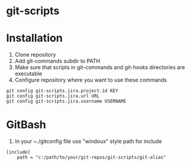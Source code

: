 # git-scripts

# Installation

1. Clone repository
2. Add git-commands subdir to PATH
3. Make sure that scripts in git-commands and git-hooks directories are executable
4. Configure repository where you want to use these commands
```
git config git-scripts.jira.project.id KEY
git config git-scripts.jira.url URL
git config git-scripts.jira.username USERNAME
```

# GitBash
1. In your ~./gitconfig file use "windoux" style path for include
```
[include]
    path = "c:/path/to/your/git-repos/git-scripts/git-alias"
```
